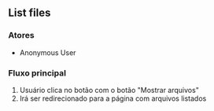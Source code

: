 ## List files


### Atores
 + Anonymous User


### Fluxo principal

1. Usuário clica no botão com o botão "Mostrar arquivos"
2. Irá ser redirecionado para a página com arquivos listados

